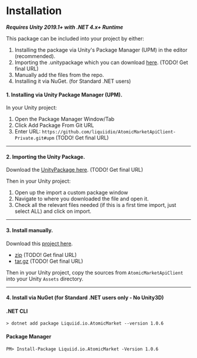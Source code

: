 # Installation

_**Requires Unity 2019.1+ with .NET 4.x+ Runtime**_

This package can be included into your project by either:

1. Installing the package via Unity's Package Manager (UPM) in the editor (recommended).
2. Importing the .unitypackage which you can download [here](https://github.com/liquiidio/AtomicMarketApiClient-Private/releases/latest/download/io.liquiid.atomicmarket.unitypackage). (TODO! Get final URL)
3. Manually add the files from the repo.
4. Installing it via NuGet. (for Standard .NET users)

#### 1. Installing via Unity Package Manager (UPM).

In your Unity project:

1. Open the Package Manager Window/Tab
2. Click Add Package From Git URL
3. Enter URL: `https://github.com/liquiidio/AtomicMarketApiClient-Private.git#upm` (TODO! Get final URL)

***

#### 2. Importing the Unity Package.

Download the [UnityPackage here](https://github.com/liquiidio/AtomicMarketApiClient-Private/releases/latest/download/io.liquiid.atomicmarket.unitypackage). (TODO! Get final URL)

Then in your Unity project:

1. Open up the import a custom package window
2. Navigate to where you downloaded the file and open it.
3. Check all the relevant files needed (if this is a first time import, just select ALL) and click on import.

***

#### 3. Install manually.

Download this [project here](https://github.com/liquiidio/AtomicMarketApiClient-Private/releases/tag/1.0.6).

  * [zip](https://github.com/liquiidio/AtomicMarketApiClient-Private/archive/refs/tags/1.0.6.zip) (TODO! Get final URL)
  * [tar.gz](https://github.com/liquiidio/AtomicMarketApiClient-Private/archive/refs/tags/1.0.6.tar.gz) (TODO! Get final URL)

Then in your Unity project, copy the sources from `AtomicMarketApiClient` into your Unity `Assets` directory.

***

#### 4. Install via NuGet (for Standard .NET users only - No Unity3D)

#### .NET CLI

`> dotnet add package Liquiid.io.AtomicMarket --version 1.0.6`

#### Package Manager

`PM> Install-Package Liquiid.io.AtomicMarket -Version 1.0.6`
